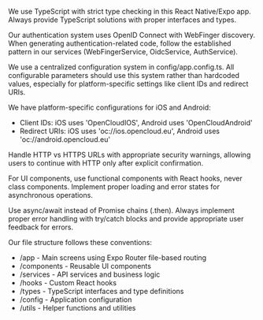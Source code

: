We use TypeScript with strict type checking in this React Native/Expo app. Always provide TypeScript solutions with proper interfaces and types.

Our authentication system uses OpenID Connect with WebFinger discovery. When generating authentication-related code, follow the established pattern in our services (WebFingerService, OidcService, AuthService).

We use a centralized configuration system in config/app.config.ts. All configurable parameters should use this system rather than hardcoded values, especially for platform-specific settings like client IDs and redirect URIs.

We have platform-specific configurations for iOS and Android:
- Client IDs: iOS uses 'OpenCloudIOS', Android uses 'OpenCloudAndroid'
- Redirect URIs: iOS uses 'oc://ios.opencloud.eu', Android uses 'oc://android.opencloud.eu'

Handle HTTP vs HTTPS URLs with appropriate security warnings, allowing users to continue with HTTP only after explicit confirmation.

For UI components, use functional components with React hooks, never class components. Implement proper loading and error states for asynchronous operations.

Use async/await instead of Promise chains (.then). Always implement proper error handling with try/catch blocks and provide appropriate user feedback for errors.

Our file structure follows these conventions:
- /app - Main screens using Expo Router file-based routing
- /components - Reusable UI components
- /services - API services and business logic
- /hooks - Custom React hooks
- /types - TypeScript interfaces and type definitions
- /config - Application configuration
- /utils - Helper functions and utilities